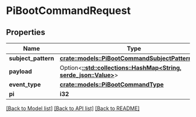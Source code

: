 # PiBootCommandRequest

## Properties

Name | Type | Description | Notes
------------ | ------------- | ------------- | -------------
**subject_pattern** | [**crate::models::PiBootCommandSubjectPatternEnum**](PiBootCommandSubjectPatternEnum.md) |  | 
**payload** | Option<[**::std::collections::HashMap<String, serde_json::Value>**](serde_json::Value.md)> |  | [optional]
**event_type** | [**crate::models::PiBootCommandType**](PiBootCommandType.md) |  | 
**pi** | **i32** |  | 

[[Back to Model list]](../README.md#documentation-for-models) [[Back to API list]](../README.md#documentation-for-api-endpoints) [[Back to README]](../README.md)


